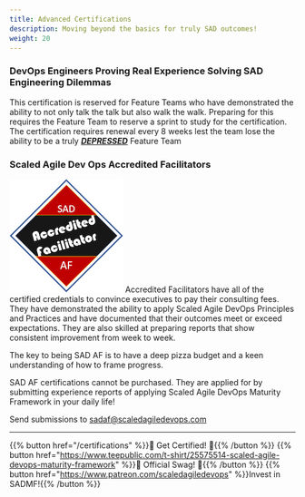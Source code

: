 ```yaml
---
title: Advanced Certifications
description: Moving beyond the basics for truly SAD outcomes!
weight: 20
---
```


### DevOps Engineers Proving Real Experience Solving SAD Engineering Dilemmas

This certification is reserved for Feature Teams who have demonstrated the ability to not only talk the talk but also walk the walk. Preparing for this requires the Feature Team to reserve a sprint to study for the certification. The certification requires renewal every 8 weeks lest the team lose the ability to be a truly *[**DEPRESSED**](#devops-engineers-proving-real-experience-solving-sad-engineering-dilemmas)* Feature Team

### Scaled Agile Dev Ops Accredited Facilitators

![SAD AF Cert](sad-af-sm.png) Accredited Facilitators have all of the certified credentials to convince executives to pay their consulting fees. They have demonstrated the ability to apply Scaled Agile DevOps Principles and Practices and have documented that their outcomes meet or exceed expectations. They are also skilled at preparing reports that show consistent improvement from week to week.

The key to being SAD AF is to have a deep pizza budget and a keen understanding of how to frame progress.

SAD AF certifications cannot be purchased. They are applied for by submitting experience reports of applying Scaled Agile DevOps Maturity Framework in your daily life!

Send submissions to <sadaf@scaledagiledevops.com>

---

{{% button href="/certifications" %}}🏅 Get Certified! 🏅{{% /button %}}
{{% button href="https://www.teepublic.com/t-shirt/25575514-scaled-agile-devops-maturity-framework" %}}💸 Official Swag! 💸{{% /button %}}
{{% button href="https://www.patreon.com/scaledagiledevops" %}}Invest in SADMF!{{% /button %}}